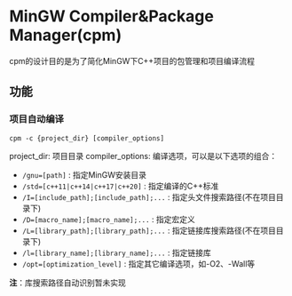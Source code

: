 # MinGW Compiler&Package Manager(cpm)

cpm的设计目的是为了简化MinGW下C++项目的包管理和项目编译流程

## 功能

### 项目自动编译
```
cpm -c {project_dir} [compiler_options]
```
project_dir: 项目目录
compiler_options: 编译选项，可以是以下选项的组合：
- `/gnu=[path]`                          : 指定MinGW安装目录
- `/std=[c++11|c++14|c++17|c++20]`       : 指定编译的C++标准
- `/I=[include_path];[include_path];...` : 指定头文件搜索路径(不在项目目录下)
- `/D=[macro_name];[macro_name];...`     : 指定宏定义
- `/L=[library_path];[library_path];...` : 指定链接库搜索路径(不在项目目录下)
- `/l=[library_name];[library_name];...` : 指定链接库
- `/opt=[optimization_level]`            : 指定其它编译选项，如-O2、-Wall等

**注**：库搜索路径自动识别暂未实现
